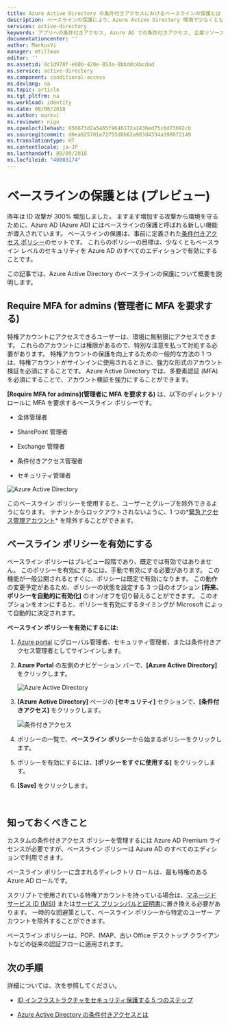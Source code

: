 ```yaml
---
title: Azure Active Directory の条件付きアクセスにおけるベースラインの保護とは (プレビュー) | Microsoft Docs
description: ベースラインの保護により、Azure Active Directory 環境で少なくともベースライン レベルのセキュリティを有効にする方法について説明します。
services: active-directory
keywords: アプリへの条件付きアクセス, Azure AD での条件付きアクセス, 企業リソースへの安全なアクセス, 条件付きアクセス ポリシー
documentationcenter: ''
author: MarkusVi
manager: mtillman
editor: ''
ms.assetid: 8c1d978f-e80b-420e-853a-8bbddc4bcdad
ms.service: active-directory
ms.component: conditional-access
ms.devlang: na
ms.topic: article
ms.tgt_pltfrm: na
ms.workload: identity
ms.date: 08/08/2018
ms.author: markvi
ms.reviewer: nigu
ms.openlocfilehash: 856673d2a5465f9646172a1436ed75c0d73692cb
ms.sourcegitcommit: d0ea925701e72755d0b62a903d4334a3980f2149
ms.translationtype: HT
ms.contentlocale: ja-JP
ms.lasthandoff: 08/09/2018
ms.locfileid: "40003174"
---
```

# <a name="what-is-baseline-protection-preview"></a>ベースラインの保護とは (プレビュー)  

昨年は ID 攻撃が 300% 増加しました。 ますます増加する攻撃から環境を守るために、Azure AD (Azure AD) にはベースラインの保護と呼ばれる新しい機能が導入されています。 ベースラインの保護は、事前に定義された[条件付きアクセス ポリシー](../active-directory-conditional-access-azure-portal.md)のセットです。 これらのポリシーの目標は、少なくともベースライン レベルのセキュリティを Azure AD のすべてのエディションで有効にすることです。 

この記事では、Azure Active Directory のベースラインの保護について概要を説明します。


 
## <a name="require-mfa-for-admins"></a>Require MFA for admins \(管理者に MFA を要求する\)

特権アカウントにアクセスできるユーザーは、環境に無制限にアクセスできます。 これらのアカウントには権限があるので、特別な注意を払って対処する必要があります。 特権アカウントの保護を向上するための一般的な方法の 1 つは、特権アカウントがサインインに使用されるときに、強力な形式のアカウント検証を必須にすることです。 Azure Active Directory では、多要素認証 (MFA) を必須にすることで、アカウント検証を強力にすることができます。  

**[Require MFA for admins]\(管理者に MFA を要求する\)** は、以下のディレクトリ ロールに MFA を要求するベースライン ポリシーです。 

- 全体管理者  

- SharePoint 管理者  

- Exchange 管理者  

- 条件付きアクセス管理者  

- セキュリティ管理者  


![Azure Active Directory](./media/baseline-protection/01.png)

このベースライン ポリシーを使用すると、ユーザーとグループを除外できるようになります。 テナントからロックアウトされないように、1 つの*[緊急アクセス管理アカウント](../users-groups-roles/directory-emergency-access.md)* を除外することができます。


## <a name="enable-a-baseline-policy"></a>ベースライン ポリシーを有効にする 

ベースライン ポリシーはプレビュー段階であり、既定では有効ではありません。 このポリシーを有効にするには、手動で有効にする必要があります。 この機能が一般公開されるとすぐに、ポリシーは既定で有効になります。 この動作の変更予定があるため、ポリシーの状態を設定する 3 つ目のオプション **[将来、ポリシーを自動的に有効化]** のオン/オフを切り替えることができます。 このオプションをオンにすると、ポリシーを有効にするタイミングが Microsoft によって自動的に決定されます。      


**ベースライン ポリシーを有効にするには:**  

1. [Azure portal](https://portal.azure.com) にグローバル管理者、セキュリティ管理者、または条件付きアクセス管理者としてサインインします。

2. **Azure Portal** の左側のナビゲーション バーで、**[Azure Active Directory]** をクリックします。

    ![Azure Active Directory](./media/baseline-protection/02.png)

3. **[Azure Active Directory]** ページの **[セキュリティ]** セクションで、**[条件付きアクセス]** をクリックします。

    ![条件付きアクセス](./media/baseline-protection/05.png)

4. ポリシーの一覧で、**ベースライン ポリシー**から始まるポリシーをクリックします。 

5. ポリシーを有効にするには、**[ポリシーをすぐに使用する]** をクリックします。

6. **[Save]** をクリックします。 
 
  
 

## <a name="what-you-should-know"></a>知っておくべきこと 

カスタムの条件付きアクセス ポリシーを管理するには Azure AD Premium ライセンスが必要ですが、ベースライン ポリシーは Azure AD のすべてのエディションで利用できます。     

ベースライン ポリシーに含まれるディレクトリ ロールは、最も特権のある Azure AD ロールです。 

スクリプトで使用されている特権アカウントを持っている場合は、[マネージド サービス ID (MSI)](../managed-service-identity/overview.md) または[サービス プリンシパルと証明書](../../azure-resource-manager/resource-group-authenticate-service-principal.md)に置き換える必要があります。 一時的な回避策として、ベースライン ポリシーから特定のユーザー アカウントを除外することができます。 

ベースライン ポリシーは、POP、IMAP、古い Office デスクトップ クライアントなどの従来の認証フローに適用されます。 




## <a name="next-steps"></a>次の手順

詳細については、次を参照してください。

- [ID インフラストラクチャをセキュリティ保護する 5 つのステップ](https://docs.microsoft.com/azure/security/azure-ad-secure-steps)

- [Azure Active Directory の条件付きアクセスとは](overview.md) 

